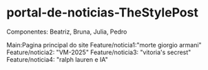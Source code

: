 # portal-de-noticias-TheStylePost
Componentes: Beatriz, Bruna, Julia, Pedro

Main:Pagina principal do site
Feature/noticia1:"morte giorgio armani"
Feature/noticia2: "VM-2025"
Feature/noticia3: "vitoria's secrest"
Feature/noticia4: "ralph lauren e IA"
